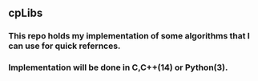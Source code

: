 ## cpLibs 

### This repo holds my implementation of some algorithms that I can use for quick refernces.
### Implementation will be done in C,C++(14) or Python(3).


